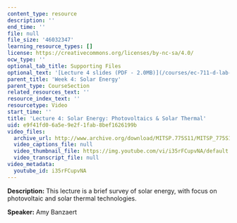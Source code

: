 ```yaml
---
content_type: resource
description: ''
end_time: ''
file: null
file_size: '46032347'
learning_resource_types: []
license: https://creativecommons.org/licenses/by-nc-sa/4.0/
ocw_type: ''
optional_tab_title: Supporting Files
optional_text: '[Lecture 4 slides (PDF - 2.0MB)](/courses/ec-711-d-lab-energy-spring-2011/resources/mitec_711s11_lec04)'
parent_title: 'Week 4: Solar Energy'
parent_type: CourseSection
related_resources_text: ''
resource_index_text: ''
resourcetype: Video
start_time: ''
title: 'Lecture 4: Solar Energy: Photovoltaics & Solar Thermal'
uid: e9f41fd0-6a5e-9e2f-1fab-8bef1626199b
video_files:
  archive_url: http://www.archive.org/download/MITSP.775S11/MITSP_775S11lec04_300k.mp4
  video_captions_file: null
  video_thumbnail_file: https://img.youtube.com/vi/i35rFCupvNA/default.jpg
  video_transcript_file: null
video_metadata:
  youtube_id: i35rFCupvNA
---
```


**Description:** This lecture is a brief survey of solar energy, with focus on photovoltaic and solar thermal technologies.

**Speaker:** Amy Banzaert

